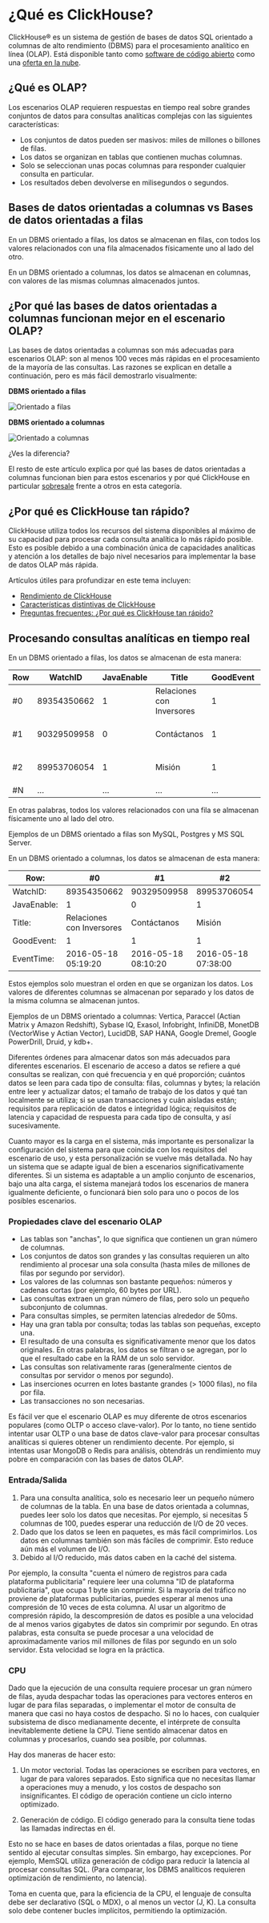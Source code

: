 # ¿Qué es ClickHouse?

ClickHouse® es un sistema de gestión de bases de datos SQL orientado a columnas de alto rendimiento (DBMS) para el procesamiento analítico en línea (OLAP). Está disponible tanto como [software de código abierto](https://github.com/ClickHouse/ClickHouse) como una [oferta en la nube](https://clickhouse.com/cloud).

## ¿Qué es OLAP?

Los escenarios OLAP requieren respuestas en tiempo real sobre grandes conjuntos de datos para consultas analíticas complejas con las siguientes características:

- Los conjuntos de datos pueden ser masivos: miles de millones o billones de filas.
- Los datos se organizan en tablas que contienen muchas columnas.
- Solo se seleccionan unas pocas columnas para responder cualquier consulta en particular.
- Los resultados deben devolverse en milisegundos o segundos.

## Bases de datos orientadas a columnas vs Bases de datos orientadas a filas

En un DBMS orientado a filas, los datos se almacenan en filas, con todos los valores relacionados con una fila almacenados físicamente uno al lado del otro.

En un DBMS orientado a columnas, los datos se almacenan en columnas, con valores de las mismas columnas almacenados juntos.

## ¿Por qué las bases de datos orientadas a columnas funcionan mejor en el escenario OLAP?

Las bases de datos orientadas a columnas son más adecuadas para escenarios OLAP: son al menos 100 veces más rápidas en el procesamiento de la mayoría de las consultas. Las razones se explican en detalle a continuación, pero es más fácil demostrarlo visualmente:

**DBMS orientado a filas**

![Orientado a filas](../assets/row-oriented-3e6fd5aa48e3075202d242b4799da8fa.gif)


**DBMS orientado a columnas**

![Orientado a columnas](../assets/column-oriented-d082e49b7743d4ded32c7952bfdb028f.gif)

¿Ves la diferencia?

El resto de este artículo explica por qué las bases de datos orientadas a columnas funcionan bien para estos escenarios y por qué ClickHouse en particular [sobresale](https://clickhouse.com/docs/en/concepts/why-clickhouse-is-so-fast#performance-when-inserting-data) frente a otros en esta categoría.

## ¿Por qué es ClickHouse tan rápido?

ClickHouse utiliza todos los recursos del sistema disponibles al máximo de su capacidad para procesar cada consulta analítica lo más rápido posible. Esto es posible debido a una combinación única de capacidades analíticas y atención a los detalles de bajo nivel necesarios para implementar la base de datos OLAP más rápida.

Artículos útiles para profundizar en este tema incluyen:

- [Rendimiento de ClickHouse](https://clickhouse.com/docs/en/concepts/why-clickhouse-is-so-fast)
- [Características distintivas de ClickHouse](https://clickhouse.com/docs/en/about-us/distinctive-features)
- [Preguntas frecuentes: ¿Por qué es ClickHouse tan rápido?](https://clickhouse.com/docs/knowledgebase/why-clickhouse-is-so-fast)

## Procesando consultas analíticas en tiempo real

En un DBMS orientado a filas, los datos se almacenan de esta manera:

| Row | WatchID      | JavaEnable | Title             | GoodEvent | EventTime              |
|------|--------------|------------|--------------------|-----------|------------------------|
| #0   | 89354350662  | 1          | Relaciones con Inversores | 1 | 2016-05-18 05:19:20  |
| #1   | 90329509958  | 0          | Contáctanos       | 1 | 2016-05-18 08:10:20  |
| #2   | 89953706054  | 1          | Misión             | 1 | 2016-05-18 07:38:00  |
| #N   | …            | …          | …                  | … | …                      |

En otras palabras, todos los valores relacionados con una fila se almacenan físicamente uno al lado del otro.

Ejemplos de un DBMS orientado a filas son MySQL, Postgres y MS SQL Server.

En un DBMS orientado a columnas, los datos se almacenan de esta manera:

| Row:       | #0          | #1          | #2          | #N |
|-------------|-------------|-------------|-------------|-----|
| WatchID:    | 89354350662 | 90329509958 | 89953706054 | …   |
| JavaEnable: | 1           | 0           | 1           | …   |
| Title:     | Relaciones con Inversores  | Contáctanos | Misión     | …   |
| GoodEvent:  | 1           | 1           | 1           | …   |
| EventTime:  | 2016-05-18 05:19:20 | 2016-05-18 08:10:20 | 2016-05-18 07:38:00 | …   |

Estos ejemplos solo muestran el orden en que se organizan los datos. Los valores de diferentes columnas se almacenan por separado y los datos de la misma columna se almacenan juntos.

Ejemplos de un DBMS orientado a columnas: Vertica, Paraccel (Actian Matrix y Amazon Redshift), Sybase IQ, Exasol, Infobright, InfiniDB, MonetDB (VectorWise y Actian Vector), LucidDB, SAP HANA, Google Dremel, Google PowerDrill, Druid, y kdb+.

Diferentes órdenes para almacenar datos son más adecuados para diferentes escenarios. El escenario de acceso a datos se refiere a qué consultas se realizan, con qué frecuencia y en qué proporción; cuántos datos se leen para cada tipo de consulta: filas, columnas y bytes; la relación entre leer y actualizar datos; el tamaño de trabajo de los datos y qué tan localmente se utiliza; si se usan transacciones y cuán aisladas están; requisitos para replicación de datos e integridad lógica; requisitos de latencia y capacidad de respuesta para cada tipo de consulta, y así sucesivamente.

Cuanto mayor es la carga en el sistema, más importante es personalizar la configuración del sistema para que coincida con los requisitos del escenario de uso, y esta personalización se vuelve más detallada. No hay un sistema que se adapte igual de bien a escenarios significativamente diferentes. Si un sistema es adaptable a un amplio conjunto de escenarios, bajo una alta carga, el sistema manejará todos los escenarios de manera igualmente deficiente, o funcionará bien solo para uno o pocos de los posibles escenarios.


### Propiedades clave del escenario OLAP

- Las tablas son "anchas", lo que significa que contienen un gran número de columnas.
- Los conjuntos de datos son grandes y las consultas requieren un alto rendimiento al procesar una sola consulta (hasta miles de millones de filas por segundo por servidor).
- Los valores de las columnas son bastante pequeños: números y cadenas cortas (por ejemplo, 60 bytes por URL).
- Las consultas extraen un gran número de filas, pero solo un pequeño subconjunto de columnas.
- Para consultas simples, se permiten latencias alrededor de 50ms.
- Hay una gran tabla por consulta; todas las tablas son pequeñas, excepto una.
- El resultado de una consulta es significativamente menor que los datos originales. En otras palabras, los datos se filtran o se agregan, por lo que el resultado cabe en la RAM de un solo servidor.
- Las consultas son relativamente raras (generalmente cientos de consultas por servidor o menos por segundo).
- Las inserciones ocurren en lotes bastante grandes (> 1000 filas), no fila por fila.
- Las transacciones no son necesarias.


Es fácil ver que el escenario OLAP es muy diferente de otros escenarios populares (como OLTP o acceso clave-valor). Por lo tanto, no tiene sentido intentar usar OLTP o una base de datos clave-valor para procesar consultas analíticas si quieres obtener un rendimiento decente. Por ejemplo, si intentas usar MongoDB o Redis para análisis, obtendrás un rendimiento muy pobre en comparación con las bases de datos OLAP.

### Entrada/Salida[](https://clickhouse.com/docs/en/intro#inputoutput "Enlace directo a Entrada/Salida")

1. Para una consulta analítica, solo es necesario leer un pequeño número de columnas de la tabla. En una base de datos orientada a columnas, puedes leer solo los datos que necesitas. Por ejemplo, si necesitas 5 columnas de 100, puedes esperar una reducción de I/O de 20 veces.
2. Dado que los datos se leen en paquetes, es más fácil comprimirlos. Los datos en columnas también son más fáciles de comprimir. Esto reduce aún más el volumen de I/O.
3. Debido al I/O reducido, más datos caben en la caché del sistema.

Por ejemplo, la consulta "cuenta el número de registros para cada plataforma publicitaria" requiere leer una columna "ID de plataforma publicitaria", que ocupa 1 byte sin comprimir. Si la mayoría del tráfico no proviene de plataformas publicitarias, puedes esperar al menos una compresión de 10 veces de esta columna. Al usar un algoritmo de compresión rápido, la descompresión de datos es posible a una velocidad de al menos varios gigabytes de datos sin comprimir por segundo. En otras palabras, esta consulta se puede procesar a una velocidad de aproximadamente varios mil millones de filas por segundo en un solo servidor. Esta velocidad se logra en la práctica.

### CPU[](https://clickhouse.com/docs/en/intro#cpu "Enlace directo a CPU")

Dado que la ejecución de una consulta requiere procesar un gran número de filas, ayuda despachar todas las operaciones para vectores enteros en lugar de para filas separadas, o implementar el motor de consulta de manera que casi no haya costos de despacho. Si no lo haces, con cualquier subsistema de disco medianamente decente, el intérprete de consulta inevitablemente detiene la CPU. Tiene sentido almacenar datos en columnas y procesarlos, cuando sea posible, por columnas.

Hay dos maneras de hacer esto:

1. Un motor vectorial. Todas las operaciones se escriben para vectores, en lugar de para valores separados. Esto significa que no necesitas llamar a operaciones muy a menudo, y los costos de despacho son insignificantes. El código de operación contiene un ciclo interno optimizado.
    
2. Generación de código. El código generado para la consulta tiene todas las llamadas indirectas en él.

Esto no se hace en bases de datos orientadas a filas, porque no tiene sentido al ejecutar consultas simples. Sin embargo, hay excepciones. Por ejemplo, MemSQL utiliza generación de código para reducir la latencia al procesar consultas SQL. (Para comparar, los DBMS analíticos requieren optimización de rendimiento, no latencia).

Toma en cuenta que, para la eficiencia de la CPU, el lenguaje de consulta debe ser declarativo (SQL o MDX), o al menos un vector (J, K). La consulta solo debe contener bucles implícitos, permitiendo la optimización.
